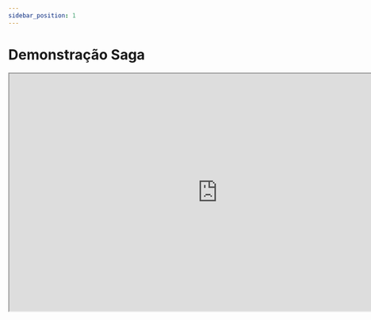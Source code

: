 ```yaml
---
sidebar_position: 1
---
```


# Demonstração Saga


<iframe src="https://drive.google.com/file/d/1EaUiWTOyG_TYBDhdIt1GfgNuCiKqTKt5/preview" width="840" height="480"></iframe>


